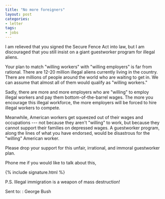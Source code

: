 ```yaml
---
title: "No more foreigners"
layout: post
categories:
- letter
tags:
- jobs
---
```


I am relieved that you signed the Secure Fence Act into law, but I am discouraged that you still insist on a giant guestworker program for illegal aliens.

Your plan to match "willing workers" with "willing employers" is far from rational. There are 12-20 million illegal aliens currently living in the country. There are millions of people around the world who are waiting to get in. We can assume that almost all of them would qualify as "willing workers." 

Sadly, there are more and more employers who are "willing" to employ illegal workers and pay them bottom-of-the-barrel wages. The more you encourage this illegal workforce, the more employers will be forced to hire illegal workers to compete. 

Meanwhile, American workers get squeezed out of their wages and occupations --- not because they aren't "willing" to work, but because they cannot support their families on depressed wages. A guestworker program, along the lines of what you have endorsed, would be disastrous for the "willing" American worker. 

Please drop your support for this unfair, irrational, and immoral guestworker plan.

Phone me if you would like to talk about this,

{% include signature.html %}

P.S. Illegal immigration is a weapon of mass destruction!

Sent to:
: George Bush
